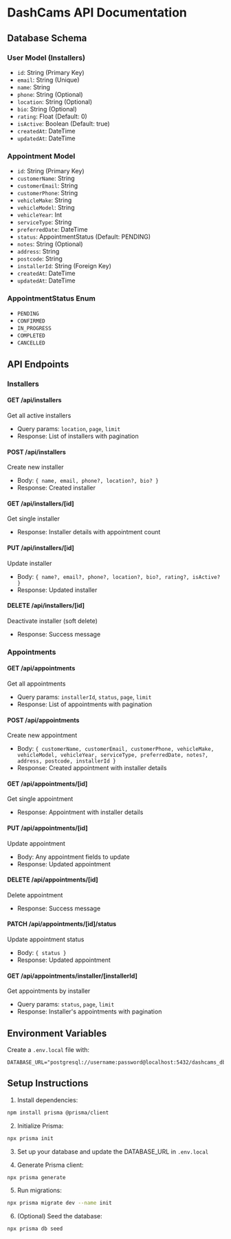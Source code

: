 # DashCams API Documentation

## Database Schema

### User Model (Installers)
- `id`: String (Primary Key)
- `email`: String (Unique)
- `name`: String
- `phone`: String (Optional)
- `location`: String (Optional)
- `bio`: String (Optional)
- `rating`: Float (Default: 0)
- `isActive`: Boolean (Default: true)
- `createdAt`: DateTime
- `updatedAt`: DateTime

### Appointment Model
- `id`: String (Primary Key)
- `customerName`: String
- `customerEmail`: String
- `customerPhone`: String
- `vehicleMake`: String
- `vehicleModel`: String
- `vehicleYear`: Int
- `serviceType`: String
- `preferredDate`: DateTime
- `status`: AppointmentStatus (Default: PENDING)
- `notes`: String (Optional)
- `address`: String
- `postcode`: String
- `installerId`: String (Foreign Key)
- `createdAt`: DateTime
- `updatedAt`: DateTime

### AppointmentStatus Enum
- `PENDING`
- `CONFIRMED`
- `IN_PROGRESS`
- `COMPLETED`
- `CANCELLED`

## API Endpoints

### Installers

#### GET /api/installers
Get all active installers
- Query params: `location`, `page`, `limit`
- Response: List of installers with pagination

#### POST /api/installers
Create new installer
- Body: `{ name, email, phone?, location?, bio? }`
- Response: Created installer

#### GET /api/installers/[id]
Get single installer
- Response: Installer details with appointment count

#### PUT /api/installers/[id]
Update installer
- Body: `{ name?, email?, phone?, location?, bio?, rating?, isActive? }`
- Response: Updated installer

#### DELETE /api/installers/[id]
Deactivate installer (soft delete)
- Response: Success message

### Appointments

#### GET /api/appointments
Get all appointments
- Query params: `installerId`, `status`, `page`, `limit`
- Response: List of appointments with pagination

#### POST /api/appointments
Create new appointment
- Body: `{ customerName, customerEmail, customerPhone, vehicleMake, vehicleModel, vehicleYear, serviceType, preferredDate, notes?, address, postcode, installerId }`
- Response: Created appointment with installer details

#### GET /api/appointments/[id]
Get single appointment
- Response: Appointment with installer details

#### PUT /api/appointments/[id]
Update appointment
- Body: Any appointment fields to update
- Response: Updated appointment

#### DELETE /api/appointments/[id]
Delete appointment
- Response: Success message

#### PATCH /api/appointments/[id]/status
Update appointment status
- Body: `{ status }`
- Response: Updated appointment

#### GET /api/appointments/installer/[installerId]
Get appointments by installer
- Query params: `status`, `page`, `limit`
- Response: Installer's appointments with pagination

## Environment Variables

Create a `.env.local` file with:

```env
DATABASE_URL="postgresql://username:password@localhost:5432/dashcams_db"
```

## Setup Instructions

1. Install dependencies:
```bash
npm install prisma @prisma/client
```

2. Initialize Prisma:
```bash
npx prisma init
```

3. Set up your database and update the DATABASE_URL in `.env.local`

4. Generate Prisma client:
```bash
npx prisma generate
```

5. Run migrations:
```bash
npx prisma migrate dev --name init
```

6. (Optional) Seed the database:
```bash
npx prisma db seed
```
